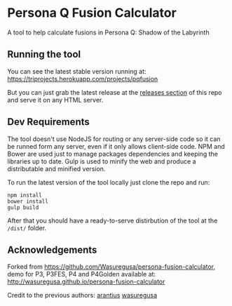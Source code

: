 # Persona Q Fusion Calculator
A tool to help calculate fusions in Persona Q: Shadow of the Labyrinth

## Running the tool
You can see the latest stable version running at:
https://triprojects.herokuapp.com/projects/pqfusion

But you can just grab the latest release at the
[releases section](https://github.com/trigork/persona-fusion-calculator)
of this repo and serve it on any HTML server.

## Dev Requirements
The tool doesn't use NodeJS for routing or any server-side code so it can be
runned form any server, even if it only allows client-side code. NPM and Bower
are used just to manage packages dependencies and keeping the libraries up to
date. Gulp is used to minify the web and produce a distributable and minified
version.

To run the latest version of the tool locally just clone the repo and run:
```
npm install
bower install
gulp build
```

After that you should have a ready-to-serve distirbution of the tool at the
`/dist/` folder.

## Acknowledgements

Forked from https://github.com/Wasuregusa/persona-fusion-calculator, demo for P3,
P3FES, P4 and P4Golden available at: http://wasuregusa.github.io/persona-fusion-calculator

Credit to the previous authors:
[arantius](https://github.com/arantius/persona-fusion-calculator)
[wasuregusa](https://github.com/Wasuregusa/persona-fusion-calculator)
